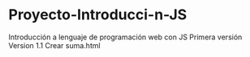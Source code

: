 # Proyecto-Introducci-n-JS
Introducción a lenguaje de programación web con JS
Primera versión
Version 1.1
Crear suma.html